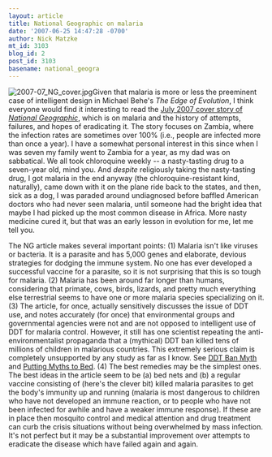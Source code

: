 ```yaml
---
layout: article
title: National Geographic on malaria
date: '2007-06-25 14:47:28 -0700'
author: Nick Matzke
mt_id: 3103
blog_id: 2
post_id: 3103
basename: national_geogra
---
```

[<img src="{{ site.baseurl }}/uploads/2007/2007-07_NG_cover.jpg" alt="2007-07_NG_cover.jpg" style="float:left;" />](http://www7.nationalgeographic.com/ngm/0707/feature1/index.html)Given that malaria is more or less the preeminent case of intelligent design in Michael Behe's _The Edge of Evolution_, I think everyone would find it interesting to read the [July 2007 cover story of _National Geographic_](http://www7.nationalgeographic.com/ngm/0707/feature1/index.html), which is on malaria and the history of attempts, failures, and hopes of eradicating it.  The story focuses on Zambia, where the infection rates are sometimes over 100% (i.e., people are infected more than once a year).  I have a somewhat personal interest in this since when I was seven my family went to Zambia for a year, as my dad was on sabbatical.  We all took chloroquine weekly -- a nasty-tasting drug to a seven-year old, mind you.  And _despite_ religiously taking the nasty-tasting drug, I got malaria in the end anyway (the chloroquine-resistant kind, naturally), came down with it on the plane ride back to the states, and then, sick as a dog, I was paraded around undiagnosed before baffled American doctors who had never seen malaria, until someone had the bright idea that maybe I had picked up the most common disease in Africa.  More nasty medicine cured it, but that was an early lesson in evolution for me, let me tell you. 

The NG article makes several important points: (1) Malaria isn't like viruses or bacteria.  It is a parasite and has 5,000 genes and elaborate, devious strategies for dodging the immune system.  No one has ever developed a successful vaccine for a parasite, so it is not surprising that this is so tough for malaria.  (2) Malaria has been around far longer than humans, considering that primate, cows, birds, lizards, and pretty much everything else terrestrial seems to have one or more malaria species specializing on it.  (3) The article, for once, actually sensitively discusses the issue of DDT use, and notes accurately (for once) that environmental groups and governmental agencies were not and are not opposed to intelligent use of DDT for malaria control.  However, it still has one scientist repeating the anti-environmentalist propaganda that a (mythical) DDT ban killed tens of millions of children in malarious countries.  This extremely serious claim is completely unsupported by any study as far as I know.  See [DDT Ban Myth](http://info-pollution.com/ddtban.htm) and [Putting Myths to Bed](http://kenethmiles.blogspot.com/2004_02_01_kenethmiles_archive.html#107570569615970184). (4) The best remedies may be the simplest ones.  The best ideas in the article seem to be (a) bed nets and (b) a regular vaccine consisting of (here's the clever bit) killed malaria parasites to get the body's immunity up and running (malaria is most dangerous to children who have not developed an immune reaction, or to people who have not been infected for awhile and have a weaker immune response).  If these are in place then mosquito control and medical attention and drug treatment can curb the crisis situations without being overwhelmed by mass infection.  It's not perfect but it may be a substantial improvement over attempts to eradicate the disease which have failed again and again.

